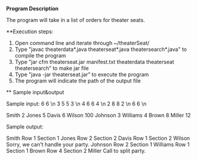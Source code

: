 **Program Description**

The program will take in a list of orders for theater seats.

**Execution steps: 

1. Open command line and iterate through ~/theaterSeat/
2. Type "javac theaterdata\*.java theaterseat\*.java theatersearch\*.java" to compile the program
3. Type "jar cfm theaterseat.jar manifest.txt theaterdata theaterseat theatersearch” to make jar file
3. Type "java -jar theaterseat.jar” to execute the program
4. The program will indicate the path of the output file 

** Sample input&output

Sample input: 
  6 6 \n
  3 5 5 3 \n
  4 6 6 4 \n
  2 8 8 2 \n
  6 6 \n

Smith 2 Jones 5 Davis 6 Wilson 100 Johnson 3 Williams 4 Brown 8 Miller 12

Sample output:

Smith Row 1 Section 1 Jones Row 2 Section 2 Davis Row 1 Section 2 Wilson Sorry, we can't handle your party. Johnson Row 2 Section 1 Williams Row 1 Section 1 Brown Row 4 Section 2 Miller Call to split party.
